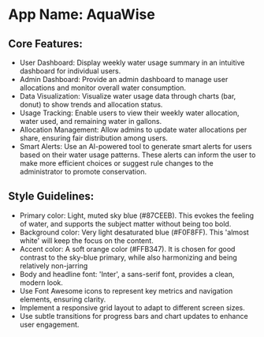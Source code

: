 # **App Name**: AquaWise

## Core Features:

- User Dashboard: Display weekly water usage summary in an intuitive dashboard for individual users.
- Admin Dashboard: Provide an admin dashboard to manage user allocations and monitor overall water consumption.
- Data Visualization: Visualize water usage data through charts (bar, donut) to show trends and allocation status.
- Usage Tracking: Enable users to view their weekly water allocation, water used, and remaining water in gallons.
- Allocation Management: Allow admins to update water allocations per share, ensuring fair distribution among users.
- Smart Alerts: Use an AI-powered tool to generate smart alerts for users based on their water usage patterns. These alerts can inform the user to make more efficient choices or suggest rule changes to the administrator to promote conservation. 

## Style Guidelines:

- Primary color: Light, muted sky blue (#87CEEB). This evokes the feeling of water, and supports the subject matter without being too bold.
- Background color: Very light desaturated blue (#F0F8FF). This 'almost white' will keep the focus on the content.  
- Accent color: A soft orange color (#FFB347).  It is chosen for good contrast to the sky-blue primary, while also harmonizing and being relatively non-jarring
- Body and headline font: 'Inter', a sans-serif font, provides a clean, modern look.
- Use Font Awesome icons to represent key metrics and navigation elements, ensuring clarity.
- Implement a responsive grid layout to adapt to different screen sizes.
- Use subtle transitions for progress bars and chart updates to enhance user engagement.
